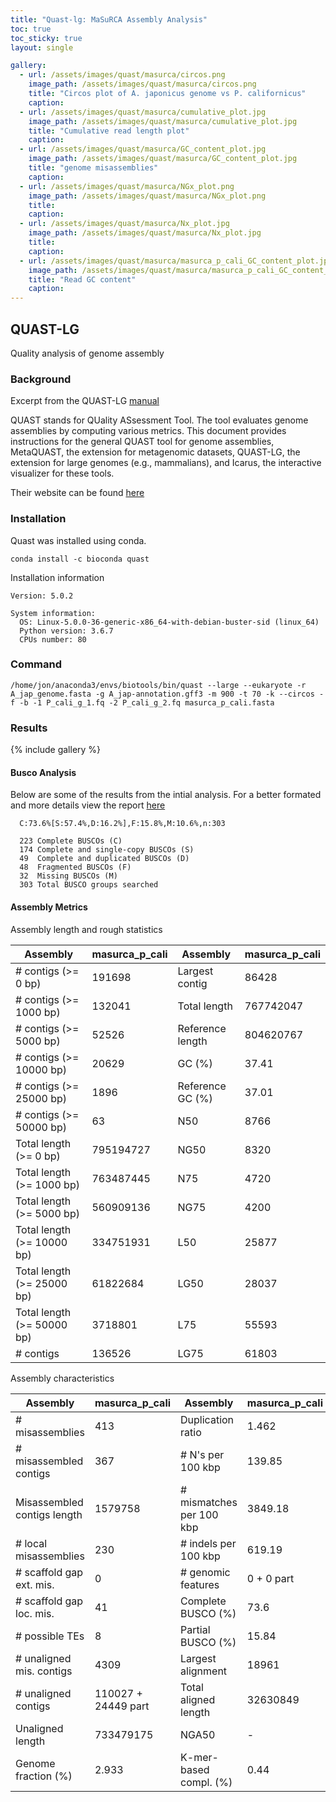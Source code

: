 ```yaml
---
title: "Quast-lg: MaSuRCA Assembly Analysis"
toc: true
toc_sticky: true
layout: single

gallery:
  - url: /assets/images/quast/masurca/circos.png
    image_path: /assets/images/quast/masurca/circos.png
    title: "Circos plot of A. japonicus genome vs P. californicus"
    caption: 
  - url: /assets/images/quast/masurca/cumulative_plot.jpg
    image_path: /assets/images/quast/masurca/cumulative_plot.jpg
    title: "Cumulative read length plot"
    caption: 
  - url: /assets/images/quast/masurca/GC_content_plot.jpg
    image_path: /assets/images/quast/masurca/GC_content_plot.jpg
    title: "genome misassemblies"
    caption: 
  - url: /assets/images/quast/masurca/NGx_plot.png
    image_path: /assets/images/quast/masurca/NGx_plot.png
    title: 
    caption:
  - url: /assets/images/quast/masurca/Nx_plot.jpg
    image_path: /assets/images/quast/masurca/Nx_plot.jpg
    title: 
    caption: 
  - url: /assets/images/quast/masurca/masurca_p_cali_GC_content_plot.jpg
    image_path: /assets/images/quast/masurca/masurca_p_cali_GC_content_plot.jpg
    title: "Read GC content"
    caption:        
---
```


## QUAST-LG 
Quality analysis of genome assembly

### Background
Excerpt from the QUAST-LG [manual](http://cab.spbu.ru/files/quast/latest-docs/manual.html)

QUAST stands for QUality ASsessment Tool. The tool evaluates genome assemblies by computing various metrics. This document provides instructions for the general QUAST tool for genome assemblies, MetaQUAST, the extension for metagenomic datasets, QUAST-LG, the extension for large genomes (e.g., mammalians), and Icarus, the interactive visualizer for these tools.

Their website can be found [here](http://cab.spbu.ru/software/quast-lg/)

### Installation

Quast was installed using conda. 

```
conda install -c bioconda quast 
```

Installation information
```
Version: 5.0.2

System information:
  OS: Linux-5.0.0-36-generic-x86_64-with-debian-buster-sid (linux_64)
  Python version: 3.6.7
  CPUs number: 80
```

### Command   
```
/home/jon/anaconda3/envs/biotools/bin/quast --large --eukaryote -r A_jap_genome.fasta -g A_jap-annotation.gff3 -m 900 -t 70 -k --circos -f -b -1 P_cali_g_1.fq -2 P_cali_g_2.fq masurca_p_cali.fasta
```

### Results  

{% include gallery %}


#### Busco Analysis

Below are some of the results from the intial analysis. For a better formated and more details view the report [here](/assets/images/quast/masurca/report.html)

```
  C:73.6%[S:57.4%,D:16.2%],F:15.8%,M:10.6%,n:303

  223 Complete BUSCOs (C)
  174 Complete and single-copy BUSCOs (S)
  49  Complete and duplicated BUSCOs (D)
  48  Fragmented BUSCOs (F)
  32  Missing BUSCOs (M)
  303 Total BUSCO groups searched
```

#### Assembly Metrics


Assembly length and rough statistics

| Assembly                   | masurca_p_cali | Assembly         | masurca_p_cali | 
|----------------------------|----------------|------------------|----------------| 
| # contigs (>= 0 bp)        | 191698         | Largest contig   | 86428          | 
| # contigs (>= 1000 bp)     | 132041         | Total length     | 767742047      | 
| # contigs (>= 5000 bp)     | 52526          | Reference length | 804620767      | 
| # contigs (>= 10000 bp)    | 20629          | GC (%)           | 37.41          | 
| # contigs (>= 25000 bp)    | 1896           | Reference GC (%) | 37.01          | 
| # contigs (>= 50000 bp)    | 63             | N50              | 8766           | 
| Total length (>= 0 bp)     | 795194727      | NG50             | 8320           | 
| Total length (>= 1000 bp)  | 763487445      | N75              | 4720           | 
| Total length (>= 5000 bp)  | 560909136      | NG75             | 4200           | 
| Total length (>= 10000 bp) | 334751931      | L50              | 25877          | 
| Total length (>= 25000 bp) | 61822684       | LG50             | 28037          | 
| Total length (>= 50000 bp) | 3718801        | L75              | 55593          | 
| # contigs                  | 136526         | LG75             | 61803          | 


Assembly characteristics

| Assembly                    | masurca_p_cali      | Assembly                 | masurca_p_cali | 
|-----------------------------|---------------------|--------------------------|----------------| 
| # misassemblies             | 413                 | Duplication ratio        | 1.462          | 
| # misassembled contigs      | 367                 | # N's per 100 kbp        | 139.85         | 
| Misassembled contigs length | 1579758             | # mismatches per 100 kbp | 3849.18        | 
| # local misassemblies       | 230                 | # indels per 100 kbp     | 619.19         | 
| # scaffold gap ext. mis.    | 0                   | # genomic features       | 0 + 0 part     | 
| # scaffold gap loc. mis.    | 41                  | Complete BUSCO (%)       | 73.6           | 
| # possible TEs              | 8                   | Partial BUSCO (%)        | 15.84          | 
| # unaligned mis. contigs    | 4309                | Largest alignment        | 18961          | 
| # unaligned contigs         | 110027 + 24449 part | Total aligned length     | 32630849       | 
| Unaligned length            | 733479175           | NGA50                    | -              | 
| Genome fraction (%)         | 2.933               | K-mer-based compl. (%)   | 0.44           | 



